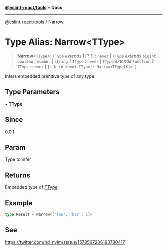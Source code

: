 [**@eslint-react/tools**](../README.md) • **Docs**

***

[@eslint-react/tools](../README.md) / Narrow

# Type Alias: Narrow\<TType\>

> **Narrow**\<`TType`\>: `TType` *extends* [] ? [] : `never` \| `TType` *extends* `bigint` \| `boolean` \| `number` \| `string` ? `TType` : `never` \| `TType` *extends* `Function` ? `TType` : `never` \| `{ [K in keyof TType]: Narrow<TType[K]> }`

Infers embedded primitive type of any type

## Type Parameters

• **TType**

## Since

0.0.1

## Param

Type to infer

## Returns

Embedded type of [TType](Narrow.md)

## Example

```ts
type Result = Narrow<['foo', 'bar', 1]>
```

## See

https://twitter.com/hd_nvim/status/1578567206190780417
